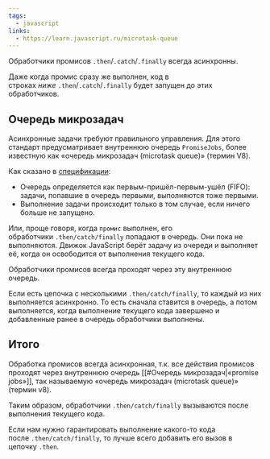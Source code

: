 ```yaml
---
tags:
  - javascript
links:
  - https://learn.javascript.ru/microtask-queue
---
```

Обработчики промисов `.then`/`.catch`/`.finally` всегда асинхронны.

Даже когда промис сразу же выполнен, код в строках _ниже_ `.then`/`.catch`/`.finally` будет запущен до этих обработчиков.

## Очередь микрозадач

Асинхронные задачи требуют правильного управления.
Для этого стандарт предусматривает внутреннюю очередь `PromiseJobs`, более известную как «очередь микрозадач (microtask queue)» (термин V8).

Как сказано в [спецификации](https://tc39.github.io/ecma262/#sec-jobs-and-job-queues):

- Очередь определяется как первым-пришёл-первым-ушёл (FIFO): задачи, попавшие в очередь первыми, выполняются тоже первыми.
- Выполнение задачи происходит только в том случае, если ничего больше не запущено.

Или, проще говоря, когда `промис` выполнен, его обработчики `.then/catch/finally` попадают в очередь. 
Они пока не выполняются. 
Движок JavaScript берёт задачу из очереди и выполняет её, когда он освободится от выполнения текущего кода.

Обработчики промисов всегда проходят через эту внутреннюю очередь.

Если есть цепочка с несколькими `.then/catch/finally`, то каждый из них выполняется асинхронно. То есть сначала ставится в очередь, а потом выполняется, когда выполнение текущего кода завершено и добавленные ранее в очередь обработчики выполнены.
## Итого

Обработка промисов всегда асинхронная, т.к. все действия промисов проходят через внутреннюю очередь [[#Очередь микрозадач|«promise jobs»]], так называемую «очередь микрозадач (microtask queue)» (термин v8).

Таким образом, обработчики `.then/catch/finally` вызываются после выполнения текущего кода.

Если нам нужно гарантировать выполнение какого-то кода после `.then/catch/finally`, то лучше всего добавить его вызов в цепочку `.then`.